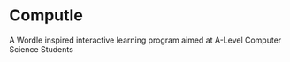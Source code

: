 # Computle
A Wordle inspired interactive learning program aimed at A-Level Computer Science Students
